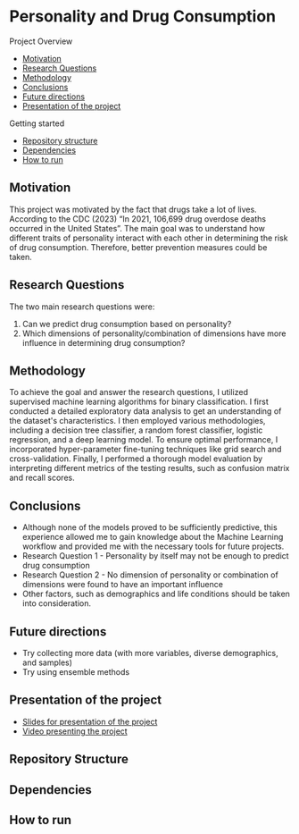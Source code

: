 # Personality and Drug Consumption

Project Overview
- [Motivation](#motivation)
- [Research Questions](#rq)
- [Methodology](#methodology)
- [Conclusions](#conclusions)
- [Future directions](#futuredirections)
- [Presentation of the project](#presentation)

Getting started
- [Repository structure](#repo)
- [Dependencies](#dependencies)
- [How to run](#run)

## Motivation <a name="motivation"></a>
This project was motivated by the fact that drugs take a lot of lives. According to the CDC (2023) “In 2021, 106,699 drug overdose deaths occurred in the United States”. The main goal was to understand how different traits of personality interact with each other in determining the risk of drug consumption. Therefore, better prevention measures could be taken. 

## Research Questions <a name="rq"></a>
The two main research questions were:
1. Can we predict drug consumption based on personality?
2. Which dimensions of personality/combination of dimensions have more influence in determining drug consumption?

## Methodology <a name="methodology"></a>
To achieve the goal and answer the research questions, I utilized supervised machine learning algorithms for binary classification. I first conducted a detailed exploratory data analysis to get an understanding of the dataset's characteristics. I then employed various methodologies, including a decision tree classifier, a random forest classifier, logistic regression, and a deep learning model. To ensure optimal performance, I incorporated hyper-parameter fine-tuning techniques like grid search and cross-validation. Finally, I performed a thorough model evaluation by interpreting different metrics of the testing results, such as confusion matrix and recall scores. 

## Conclusions  <a name="conclusions"></a>
* Although none of the models proved to be sufficiently predictive, this experience allowed me to gain knowledge about the Machine Learning workflow and provided me with the necessary tools for future projects.
* Research Question 1 -  Personality by itself may not be enough to predict drug consumption
* Research Question 2 - No dimension of personality or combination of dimensions were found to have an important influence
* Other factors,  such as  demographics and life conditions should be taken into consideration.

## Future directions <a name="futuredirections"></a>
* Try collecting more data (with more variables, diverse demographics, and samples)
* Try using ensemble methods

## Presentation of the project <a name="presentation"></a>
- [Slides for presentation of the project](https://www.canva.com/design/DAF-qJzHIY8/3lxNBafm2T4qWBzBc6a5kQ/view?utm_content=DAF-qJzHIY8&utm_campaign=designshare&utm_medium=link&utm_source=editor)
- [Video presenting the project](https://drive.google.com/file/d/1U0d5iA_lCYjTB0uFn75KX8PonKDrr6S6/view)

## Repository Structure <a name="repo"></a>

## Dependencies <a name="dependencies"></a>

## How to run <a name="run"></a>
